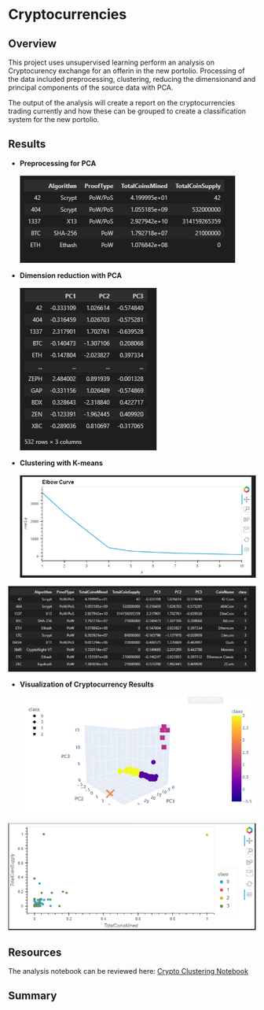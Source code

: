# Cryptocurrencies

## Overview
This project uses unsupervised learning perform an analysis on Cryptocurency exchange for an offerin in the new portolio.  Processing of the data included
preprocessing, clustering, reducing the dimensionand and principal components of the source data with PCA.

The output of the analysis will create a report on the cryptocurrencies trading currently and how these can be grouped to create a classification system for the new portolio.

## Results
* <b>Preprocessing for PCA</b><br><br>
![Preprocessing](https://github.com/SusanFair/Cryptocurrencies/blob/main/Resources/preprocess_pca.PNG)

* <b>Dimension reduction with PCA</b><br><br>
![Dimension Reduction](https://github.com/SusanFair/Cryptocurrencies/blob/main/Resources/dimension_reduction_pca.PNG)

* <b>Clustering with K-means</b><br>
<br>![Elbow Curve for Kmeans](https://github.com/SusanFair/Cryptocurrencies/blob/main/Resources/Kmeans_elbow_curve.PNG)

![K-means data](https://github.com/SusanFair/Cryptocurrencies/blob/main/Resources/kmeans.PNG)

* <b>Visualization of Cryptocurrency Results</b><br><br>
![Interactive Chart](https://github.com/SusanFair/Cryptocurrencies/blob/main/Resources/interactive_pca_data.PNG)

![Scatter Diagram](https://github.com/SusanFair/Cryptocurrencies/blob/main/Resources/scaled_data_scatter_chart.PNG)

## Resources
The analysis notebook can be reviewed here:  [Crypto Clustering Notebook](https://github.com/SusanFair/Cryptocurrencies/blob/main/crypto_clustering.ipynb)


## Summary

